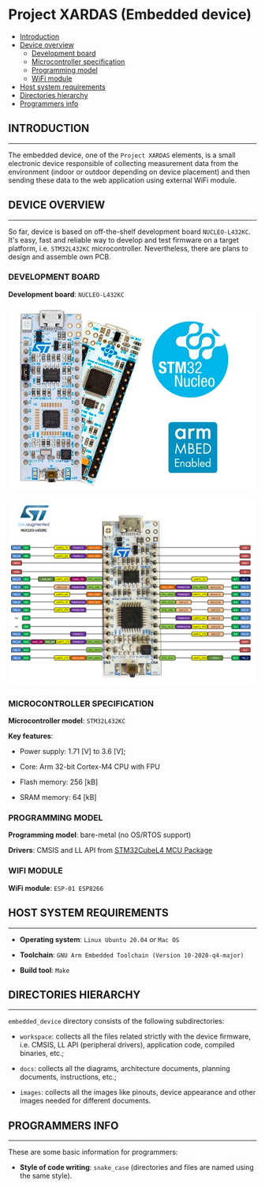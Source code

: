 # Project XARDAS (Embedded device)

- [Introduction](#introduction)
- [Device overview](#device-overview)
    - [Development board](#development-board)
    - [Microcontroller specification](#microcontroller-specification)
    - [Programming model](#programming-model)
    - [WiFi module](#wifi-module)
- [Host system requirements](#host-system-requirements)
- [Directories hierarchy](#directories-hierarchy)
- [Programmers info](#programmers-info)



## INTRODUCTION

---
The embedded device, one of the `Project XARDAS` elements, is a small
electronic device responsible of collecting measurement data from the
environment (indoor or outdoor depending on device placement) and then sending
these data to the web application using external WiFi module.



## DEVICE OVERVIEW

---
So far, device is based on off-the-shelf development board `NUCLEO-L432KC`.
It's easy, fast and reliable way to develop and test firmware on a target
platform, i.e. `STM32L432KC` microcontroller. Nevertheless, there are plans to
design and assemble own PCB.


### DEVELOPMENT BOARD

**Development board**: `NUCLEO-L432KC`

![NUCLEO-L432KC dev board](./images/nucleo_l432kc.jpg)

![NUCLEO-L432KC pinout](./images/nucleo_l432kc_pinout.png)


### MICROCONTROLLER SPECIFICATION

**Microcontroller model**: `STM32L432KC`

**Key features**:

- Power supply: 1.71 [V] to 3.6 [V];

- Core: Arm 32-bit Cortex-M4 CPU with FPU

- Flash memory: 256 [kB]

- SRAM memory: 64 [kB]


### PROGRAMMING MODEL

**Programming model**: bare-metal (no OS/RTOS support)

**Drivers**: CMSIS and LL API from
[STM32CubeL4 MCU Package](https://github.com/STMicroelectronics/STM32CubeL4)


### WIFI MODULE

**WiFi module**: `ESP-01 ESP8266`


## HOST SYSTEM REQUIREMENTS

---
- **Operating system**: `Linux Ubuntu 20.04` or `Mac OS`

- **Toolchain**: `GNU Arm Embedded Toolchain (Version 10-2020-q4-major)`

- **Build tool**: `Make`



## DIRECTORIES HIERARCHY

---
`embedded_device` directory consists of the following subdirectories:

- `workspace`: collects all the files related strictly with the device
   firmware, i.e. CMSIS, LL API (peripheral drivers), application code,
   compiled binaries, etc.;

- `docs`: collects all the diagrams, architecture documents, planning
   documents, instructions, etc.;

- `images`: collects all the images like pinouts, device appearance and other
   images needed for different documents.



## PROGRAMMERS INFO

---
These are some basic information for programmers:

- **Style of code writing**: `snake_case` (directories and files are named
  using the same style).

